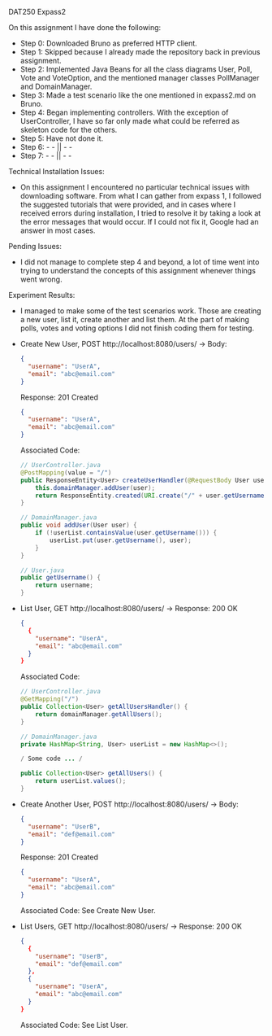 DAT250 Expass2

On this assignment I have done the following:
- Step 0: Downloaded Bruno as preferred HTTP client.
- Step 1: Skipped because I already made the repository back in previous assignment.
- Step 2: Implemented Java Beans for all the class diagrams User, Poll, Vote and VoteOption, and the mentioned manager classes PollManager and DomainManager.
- Step 3: Made a test scenario like the one mentioned in expass2.md on Bruno.
- Step 4: Began implementing controllers. With the exception of UserController, I have so far only made what could be referred as skeleton code for the others.
- Step 5: Have not done it.
- Step 6: - - || - -
- Step 7: - - || - -

Technical Installation Issues:
- On this assignment I encountered no particular technical issues with downloading software.
From what I can gather from expass 1, I followed the suggested tutorials that were provided, and in cases where I received errors during installation, I tried to resolve it by taking a look at the error messages that would occur. If I could not fix it, Google had an answer in most cases.

Pending Issues:
- I did not manage to complete step 4 and beyond, a lot of time went into trying to understand the concepts of this assignment whenever things went wrong.

Experiment Results:
- I managed to make some of the test scenarios work. Those are creating a new user, list it, create another and list them. At the part of making polls, votes and voting options I did not finish coding them for testing.
- Create New User, POST http://localhost:8080/users/ ->
  Body:
    ```json
    {
      "username": "UserA",
      "email": "abc@email.com"
    }
    ```

  Response: 201 Created
    ```json
    {
      "username": "UserA",
      "email": "abc@email.com"
    }
    ```

  Associated Code:
    ```java
    // UserController.java
    @PostMapping(value = "/")
    public ResponseEntity<User> createUserHandler(@RequestBody User user) {
        this.domainManager.addUser(user);
        return ResponseEntity.created(URI.create("/" + user.getUsername())).body(user);
    }

    // DomainManager.java
    public void addUser(User user) {
        if (!userList.containsValue(user.getUsername())) {
            userList.put(user.getUsername(), user);
        }
    }

    // User.java
    public getUsername() {
        return username;
    }
    ```

- List User, GET http://localhost:8080/users/ ->
  Response: 200 OK
    ```json
    {
      {
        "username": "UserA",
        "email": "abc@email.com"
      }
    }
    ```

  Associated Code:
    ```java
    // UserController.java
    @GetMapping("/")
    public Collection<User> getAllUsersHandler() {
        return domainManager.getAllUsers();
    }

    // DomainManager.java
    private HashMap<String, User> userList = new HashMap<>();

    / Some code ... /
    
    public Collection<User> getAllUsers() {
        return userList.values();
    }
    ```

- Create Another User, POST http://localhost:8080/users/ ->
  Body:
    ```json
    {
      "username": "UserB",
      "email": "def@email.com"
    }
    ```

  Response: 201 Created
    ```json
    {
      "username": "UserA",
      "email": "abc@email.com"
    }
    ```

  Associated Code: See Create New User.

- List Users, GET http://localhost:8080/users/ ->
  Response: 200 OK
    ```json
    {
      {
        "username": "UserB",
        "email": "def@email.com"
      },
      {
        "username": "UserA",
        "email": "abc@email.com"
      }
    }
    ```

  Associated Code: See List User.
